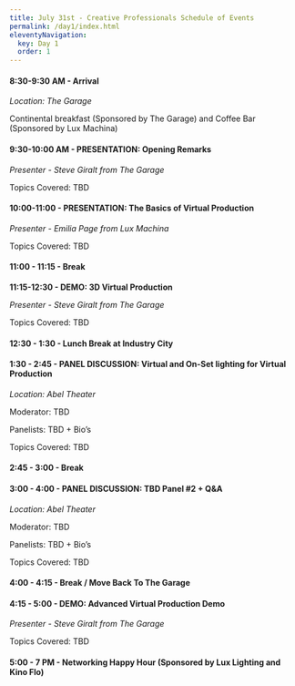 ```yaml
---
title: July 31st - Creative Professionals Schedule of Events
permalink: /day1/index.html
eleventyNavigation:
  key: Day 1
  order: 1
---
```

#### **8:30-9:30 AM - Arrival** 

*Location: The Garage*

Continental breakfast (Sponsored by The Garage) and Coffee Bar (Sponsored by Lux Machina)

#### **9:30-10:00 AM - PRESENTATION: Opening Remarks** 

*Presenter - Steve Giralt from The Garage*

Topics Covered: TBD  

#### **10:00-11:00 - PRESENTATION: The Basics of Virtual Production** 

*Presenter - Emilia Page from Lux Machina*

Topics Covered: TBD  

#### **11:00 - 11:15 - Break**  

**11:15-12:30 - DEMO: 3D Virtual Production** 

*Presenter - Steve Giralt from The Garage*

Topics Covered: TBD  

#### **12:30 - 1:30 - Lunch Break at Industry City** 

#### **1:30 - 2:45 - PANEL DISCUSSION: Virtual and On-Set lighting for Virtual Production**

*Location: Abel Theater*

Moderator: TBD

Panelists: TBD + Bio’s

Topics Covered: TBD  

#### **2:45 - 3:00  - Break**  

#### **3:00 - 4:00  -  PANEL DISCUSSION: TBD Panel #2 + Q&A**

*Location: Abel Theater*

Moderator: TBD

Panelists: TBD + Bio’s

Topics Covered: TBD  

#### **4:00 - 4:15 - Break / Move Back To The Garage**  

#### **4:15 - 5:00 - DEMO: Advanced Virtual Production Demo**

*Presenter - Steve Giralt from The Garage*

Topics Covered: TBD  

#### **5:00 - 7 PM - Networking Happy Hour (Sponsored by Lux Lighting and Kino Flo)**
